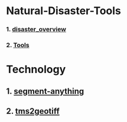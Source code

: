 # Natural-Disaster-Tools

### 1. [disaster_overview](disaster_overview.md)

### 2. [Tools](./tools/TOOL_README.md) 





# Technology
## 1. [segment-anything](https://github.com/facebookresearch/segment-anything)
## 2. [tms2geotiff](https://github.com/gumblex/tms2geotiff)
